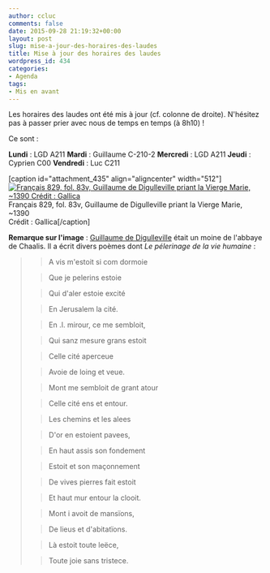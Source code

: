 ```yaml
---
author: ccluc
comments: false
date: 2015-09-28 21:19:32+00:00
layout: post
slug: mise-a-jour-des-horaires-des-laudes
title: Mise à jour des horaires des laudes
wordpress_id: 434
categories:
- Agenda
tags:
- Mis en avant
---
```


Les horaires des laudes ont été mis à jour (cf. colonne de droite). N'hésitez pas à passer prier avec nous de temps en temps (à 8h10) !

Ce sont :

**Lundi** : LGD A211
**Mardi** : Guillaume C-210-2
**Mercredi** : LGD A211
**Jeudi** : Cyprien C00
**Vendredi** : Luc C211

[caption id="attachment_435" align="aligncenter" width="512"][![ Français 829, fol. 83v, Guillaume de Digulleville priant la Vierge Marie, ~1390 Crédit : Gallica](https://cccroixmetz.files.wordpress.com/2015/09/consulterelementnum.jpeg)](https://cccroixmetz.files.wordpress.com/2015/09/consulterelementnum.jpeg) Français 829, fol. 83v, Guillaume de Digulleville priant la Vierge Marie, ~1390  
Crédit : Gallica[/caption]

**Remarque sur l'image** : [Guillaume de Digulleville](https://fr.wikipedia.org/wiki/Guillaume_de_Digulleville) était un moine de l'abbaye de Chaalis. Il a écrit divers poèmes dont _Le pélerinage de la vie humaine_ :


<blockquote>

> 
> 

> 
> 

> 
> A vis m'estoit si com dormoie
> 
> 

> 
> Que je pelerins estoie
> 
> 

> 
> Qui d'aler estoie excité
> 
> 

> 
> En Jerusalem la cité.
> 
> 

> 
> En .I. mirour, ce me sembloit,
> 
> 

> 
> Qui sanz mesure grans estoit
> 
> 

> 
> Celle cité aperceue
> 
> 

> 
> Avoie de loing et veue.
> 
> 

> 
> Mont me sembloit de grant atour
> 
> 

> 
> Celle cité ens et entour.
> 
> 

> 
> 

> 
> Les chemins et les alees
> 
> 

> 
> D'or en estoient pavees,
> 
> 

> 
> 

> 
> 

> 
> En haut assis son fondement
> 
> 

> 
> Estoit et son maçonnement
> 
> 

> 
> De vives pierres fait estoit
> 
> 

> 
> 

> 
> Et haut mur entour la clooit.
> 
> 

> 
> Mont i avoit de mansïons,
> 
> 

> 
> De lieus et d'abitatïons.
> 
> 

> 
> Là estoit toute leëce,
> 
> 

> 
> Toute joie sans tristece.
> 
> </blockquote>
